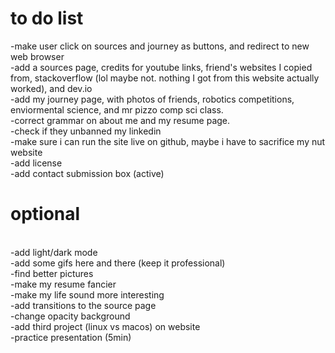 <h1>to do list</h1>

-make user click on sources and journey as buttons, and redirect to new web browser
<br>
-add a sources page, credits for youtube links, friend's websites I copied from, stackoverflow (lol maybe not. nothing I got from this website actually worked), and dev.io
<br>
-add my journey page, with photos of friends, robotics competitions, enviormental science, and mr pizzo comp sci class. 
<br>
-correct grammar on about me and my resume page.
<br>
-check if they unbanned my linkedin
<br>
-make sure i can run the site live on github, maybe i have to sacrifice my nut website
<br>
-add license
<br>
-add contact submission box (active)
<br>


<h1>optional</h1>
<br>
-add light/dark mode
<br>
-add some gifs here and there (keep it professional)
<br>
-find better pictures 
<br>
-make my resume fancier
<br>
-make my life sound more interesting
<br> 
-add transitions to the source page
<br> 
-change opacity background
<br> 
-add third project (linux vs macos) on website
<br>
-practice presentation (5min)

